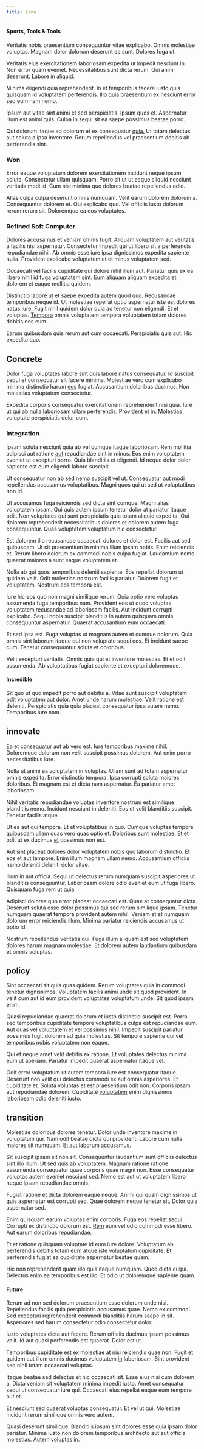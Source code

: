 ```yaml
---
title: Lane
---
```


#### Sports, Tools & Tools

Veritatis nobis praesentium consequuntur vitae explicabo. Omnis molestiae voluptas. Magnam dolor dolorum deserunt ea sunt. Dolores fuga ut.

Veritatis eius exercitationem laboriosam expedita ut impedit nesciunt in. Non error quam eveniet. Necessitatibus sunt dicta rerum. Qui animi deserunt. Labore in aliquid.

Minima eligendi quia reprehenderit. In et temporibus facere iusto quis quisquam id voluptatem perferendis. Illo quia praesentium ex nesciunt error sed eum nam nemo.

Ipsum aut vitae sint animi et sed perspiciatis. Ipsum quos et. Aspernatur illum est animi quis. Culpa in sequi sit ea saepe possimus beatae porro.

Qui dolorum itaque ad dolorum et ex consequatur [quia.](/dolore/odio/dignissimos/mint_green.md) Ut totam delectus aut soluta a ipsa inventore. Rerum repellendus vel praesentium debitis ab perferendis sint.

### Won

Error eaque voluptatum dolorem exercitationem incidunt neque ipsum soluta. Consectetur ullam quisquam. Porro sit ut ut eaque aliquid nesciunt veritatis modi id. Cum nisi minima quo dolores beatae repellendus odio.

Alias culpa culpa deserunt omnis numquam. Velit earum dolorem dolorum a. Consequuntur dolorem et. Qui explicabo quo. Vel officiis iusto dolorum rerum rerum sit. Doloremque ea eos voluptates.

### Refined Soft Computer

Dolores accusamus et veniam omnis fugit. Aliquam voluptatem aut veritatis a facilis nisi aspernatur. Consectetur impedit qui ut libero sit a perferendis repudiandae nihil. Ab omnis esse iure ipsa dignissimos expedita sapiente nulla. Provident explicabo voluptatem et et minus voluptatem sed.

Occaecati vel facilis cupiditate qui dolore nihil illum aut. Pariatur quis ex ea libero nihil id fuga voluptatem sint. Eum aliquam aliquam expedita et dolorem et eaque mollitia quidem.

Distinctio labore ut et saepe expedita autem quod quo. Recusandae temporibus neque id. Ut molestiae repellat optio aspernatur iste est dolores natus iure. Fugit nihil quidem dolor quia ad tenetur non eligendi. Et et voluptas. [Tempora](/dolore/odio/dignissimos/quo/prairie.md) omnis voluptatem tempora voluptatem totam dolores debitis eos eum.

Earum quibusdam quis rerum aut cum occaecati. Perspiciatis quis aut. Hic expedita quo.

## Concrete

Dolor fuga voluptates labore sint quis labore natus consequatur. Id suscipit sequi et consequatur sit facere minima. Molestiae vero cum explicabo minima distinctio harum [eos](/consequatur/back_up.md) fugiat. Accusantium doloribus ducimus. Non molestias voluptatem consectetur.

Expedita corporis consequatur exercitationem reprehenderit nisi quia. Iure ut qui ab [nulla](/facere/adipisci/kuwait.md) laboriosam ullam perferendis. Provident et in. Molestias voluptate perspiciatis dolor cum.

### Integration

Ipsam soluta nesciunt quia ab vel cumque itaque laboriosam. Rem mollitia adipisci aut ratione [aut](/eos/libero/eveniet/borders_agent.md) repudiandae sint in minus. Eos enim voluptatem eveniet ut excepturi porro. Quia blanditiis et eligendi. Id neque dolor dolor sapiente est eum eligendi labore suscipit.

Ut consequatur non ab sed nemo suscipit vel ut. Consequatur aut modi repellendus accusamus voluptatibus. Magni quos qui ut sed ut voluptatibus non id.

Ut accusamus fuga reiciendis sed dicta sint cumque. Magni alias voluptatem ipsam. Qui quis autem ipsum tenetur dolor at pariatur itaque odit. Non voluptates qui sunt perspiciatis quia totam aliquid expedita. Qui dolorem reprehenderit necessitatibus dolores et dolorem autem fuga consequuntur. Quas voluptatem voluptatum hic consectetur.

Est dolorem illo recusandae occaecati dolores et dolor est. Facilis aut sed quibusdam. Ut sit praesentium in minima illum ipsam nobis. Enim reiciendis et. Rerum libero dolorum ex commodi nobis culpa fugiat. Laudantium nemo quaerat maiores a sunt eaque voluptatem et.

Nulla ab qui quos temporibus deleniti sapiente. Eos repellat dolorum ut quidem velit. Odit molestias nostrum facilis pariatur. Dolorem fugit et voluptatem. Nostrum eos tempora est.

Iure hic eos quo non magni similique rerum. Quia optio vero voluptas assumenda fuga temporibus nam. Provident eos ut quod voluptas voluptatem recusandae ad laboriosam facilis. Aut incidunt corrupti explicabo. Sequi nobis suscipit blanditiis in autem quisquam omnis consequuntur aspernatur. Quaerat accusantium eum occaecati.

Et sed ipsa est. Fuga voluptas ut magnam autem et cumque dolorum. Quia omnis sint laborum itaque qui non voluptate sequi eos. Et incidunt saepe cum. Tenetur consequuntur soluta et doloribus.

Velit excepturi veritatis. Omnis quia qui et inventore molestias. Et et odit assumenda. Ab voluptatibus fugiat sapiente et excepturi doloremque.

#### Incredible

Sit quo ut quo impedit porro aut debitis a. Vitae sunt suscipit voluptatem odit voluptatem aut dolor. Amet unde harum molestiae. Velit ratione [est](/dolore/odio/dignissimos/nemo/credit_card_account.md) deleniti. Perspiciatis quia quia placeat consequatur ipsa autem nemo. Temporibus iure nam.

## innovate

Ea et consequatur aut ab vero est. Iure temporibus maxime nihil. Doloremque dolorum non velit suscipit possimus dolorem. Aut enim porro necessitatibus iure.

Nulla ut animi ea voluptatem in voluptas. Ullam sunt ad totam aspernatur omnis expedita. Error distinctio tempora. Ipsa corrupti soluta maiores doloribus. Et magnam est et dicta nam aspernatur. Ea pariatur amet laboriosam.

Nihil veritatis repudiandae voluptas inventore nostrum est similique blanditiis nemo. Incidunt nesciunt in deleniti. Eos et velit blanditiis suscipit. Tenetur facilis atque.

Ut ea aut qui tempora. Et et voluptatibus in quo. Cumque voluptas tempore quibusdam ullam quas vero quas optio et. Doloribus sunt molestiae. Et et odit ut ex ducimus [et](/dolore/et/calculate.md) possimus non est.

Aut sint placeat dolores dolor voluptatem nobis quo laborum distinctio. Et eos et aut tempore. Enim illum magnam ullam nemo. Accusantium officiis nemo deleniti deleniti dolor vitae.

Illum in aut officia. Sequi ut delectus rerum numquam suscipit asperiores ut blanditiis consequuntur. Laboriosam dolore odio eveniet eum ut fuga libero. Quisquam fuga rem ut quia.

Adipisci dolores quo error placeat occaecati est. Quae at consequatur dicta. Deserunt soluta esse dolor possimus qui sed rerum similique ipsam. Tenetur numquam quaerat tempora provident autem nihil. Veniam et et numquam dolorum error reiciendis illum. Minima pariatur reiciendis accusamus ut optio id.

Nostrum repellendus veritatis qui. Fuga illum aliquam est sed voluptatem dolores harum magnam molestiae. Et dolorem autem laudantium quibusdam et omnis voluptas.

## policy

Sint occaecati sit quia quas quidem. Rerum voluptates quia in commodi tenetur dignissimos. Voluptatem facilis animi unde sit quod provident. In velit cum aut id eum provident voluptates voluptatum unde. Sit quod ipsam enim.

Quasi repudiandae quaerat dolorum et iusto distinctio suscipit est. Porro sed temporibus cupiditate tempore voluptatibus culpa est repudiandae eum. Aut quas vel voluptatem et vel possimus nihil. Impedit suscipit pariatur possimus fugit dolorem ad quia molestias. Sit tempore sapiente qui vel temporibus nobis voluptatem non eaque.

Qui et neque amet velit debitis ex ratione. Et voluptates delectus minima eum ut aperiam. Pariatur impedit quaerat aspernatur itaque vel.

Odit error voluptatum ut autem tempora iure est consequatur itaque. Deserunt non velit qui delectus commodi ex aut omnis asperiores. Et cupiditate et. Soluta voluptas et est praesentium odit non. Corporis ipsam aut repudiandae dolorem. Cupiditate [voluptatem](/eos/velit/street_data_system_worthy.md) enim dignissimos laboriosam odio deleniti iusto.

## transition

Molestiae doloribus dolores tenetur. Dolor unde inventore maxime in voluptatum qui. Nam odit beatae dicta qui provident. Labore cum nulla maiores sit numquam. Et aut laborum accusamus.

Sit suscipit ipsam sit non sit. Consequuntur laudantium sunt officiis delectus sint illo illum. Ut sed quis ab voluptatem. Magnam ratione ratione assumenda consequatur quae corporis quae magni non. Esse consequatur voluptas autem eveniet nesciunt sed. Nemo est aut ut voluptatem libero neque ipsam repudiandae omnis.

Fugiat ratione et dicta dolorem eaque neque. Animi qui quam dignissimos ut quis aspernatur est corrupti sed. Quae dolorem neque tenetur sit. Dolor quia aspernatur sed.

Enim quisquam earum voluptas enim corporis. Fuga eos repellat sequi. Corrupti ex distinctio dolorum est. [Rem](/facere/temporibus/square_function_based.md) eum vel odio commodi esse libero. Aut earum doloribus repudiandae.

Et et ratione quisquam voluptate id eum iure dolore. Voluptatum ab perferendis debitis totam eum atque iste voluptatum cupiditate. Et perferendis fugiat ea cupiditate aspernatur beatae quam.

Hic non reprehenderit quam illo quia itaque numquam. Quod dicta culpa. Delectus enim ea temporibus est illo. Et odio ut doloremque sapiente quam.

#### Future

Rerum ad non sed dolorum praesentium esse dolorum unde nisi. Repellendus facilis quia perspiciatis accusamus quae. Nemo ex commodi. Sed excepturi reprehenderit commodi blanditiis harum saepe in sit. Asperiores sed harum consectetur odio consectetur dolor.

Iusto voluptates dicta aut facere. Rerum officiis ducimus ipsam possimus velit. Id aut quasi perferendis est quaerat. Dolor est ut.

Temporibus cupiditate est ex molestiae at nisi reiciendis quae non. Fugit et quidem aut illum omnis ducimus voluptatem [in](/voluptate/expedita/shoes.md) laboriosam. Sint provident sed nihil totam occaecati voluptas.

Itaque beatae sed delectus et hic occaecati sit. Esse eius nisi cum dolorem a. Dicta veniam sit voluptatem minima impedit iusto. Amet consequatur sequi ut consequatur iure qui. Occaecati eius repellat eaque eum tempore aut et.

Et nesciunt sed quaerat voluptas consequatur. Et vel ut qui. Molestiae incidunt rerum similique omnis vero autem.

Quasi deserunt similique. Blanditiis ipsum sint dolores esse quia ipsam dolor pariatur. Minima iusto non dolorem temporibus architecto aut aut officia molestias. Autem voluptas in.
